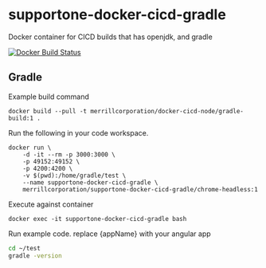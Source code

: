 # supportone-docker-cicd-gradle
Docker container for CICD builds that has openjdk, and gradle


[![Docker Build Status](https://img.shields.io/docker/build/merrillcorporation/docker-cicd-node.svg?style=for-the-badge)](https://hub.docker.com/r/merrillcorporation/docker-cicd-node/builds/)

## Gradle
Example build command
```docker
docker build --pull -t merrillcorporation/docker-cicd-node/gradle-build:1 .
```

Run the following in your code workspace.
```docker
docker run \
    -d -it --rm -p 3000:3000 \
    -p 49152:49152 \
    -p 4200:4200 \
    -v $(pwd):/home/gradle/test \
    --name supportone-docker-cicd-gradle \
    merrillcorporation/supportone-docker-cicd-gradle/chrome-headless:1
```

Execute against container
```docker
docker exec -it supportone-docker-cicd-gradle bash
```

Run example code. replace {appName} with your angular app
```bash
cd ~/test
gradle -version
```
